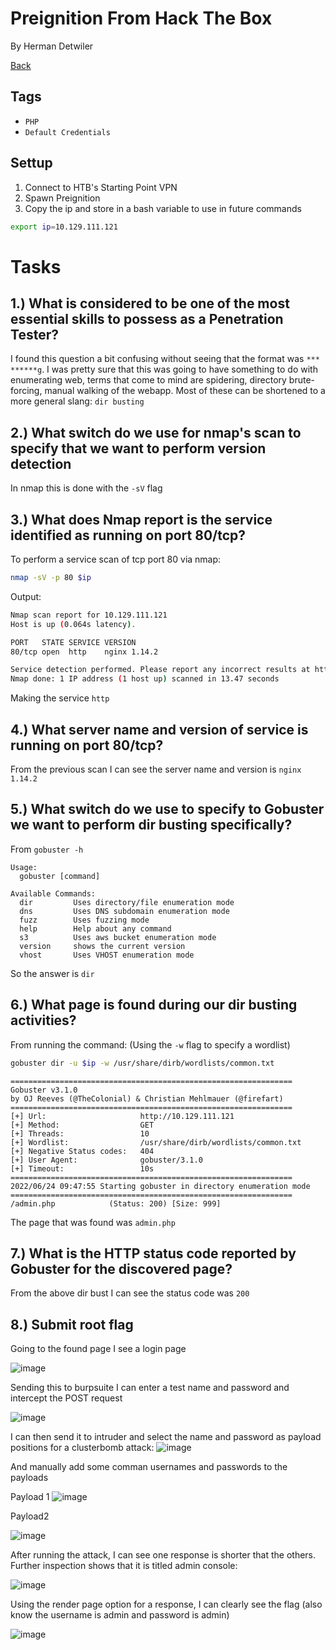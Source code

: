 # Preignition From Hack The Box
By Herman Detwiler

[Back](/Hack-The-Box#hack-the-box-write-ups)

## Tags

- `PHP`
- `Default Credentials`

## Settup

1. Connect to HTB's Starting Point VPN
2. Spawn Preignition
3. Copy the ip and store in a bash variable to use in future commands

```bash
export ip=10.129.111.121
```

# Tasks

## 1.)  What is considered to be one of the most essential skills to possess as a Penetration Tester? 

I found this question a bit confusing without seeing that the format was `*** ******g`. I was pretty sure that this was going to have something to do with enumerating web, terms that come to mind are spidering, directory brute-forcing, manual walking of the webapp. Most of these can be shortened to a more general slang: `dir busting`

## 2.)  What switch do we use for nmap's scan to specify that we want to perform version detection 

In nmap this is done with the `-sV` flag

## 3.)  What does Nmap report is the service identified as running on port 80/tcp? 

To perform a service scan of tcp port 80 via nmap:

```bash
nmap -sV -p 80 $ip
```
Output:
```bash
Nmap scan report for 10.129.111.121
Host is up (0.064s latency).

PORT   STATE SERVICE VERSION
80/tcp open  http    nginx 1.14.2

Service detection performed. Please report any incorrect results at https://nmap.org/submit/ .
Nmap done: 1 IP address (1 host up) scanned in 13.47 seconds

```


Making the service `http`

## 4.)  What server name and version of service is running on port 80/tcp? 


From the previous scan I can see the server name and version is `nginx 1.14.2`

## 5.)  What switch do we use to specify to Gobuster we want to perform dir busting specifically? 

From `gobuster -h`

```
Usage:
  gobuster [command]

Available Commands:
  dir         Uses directory/file enumeration mode
  dns         Uses DNS subdomain enumeration mode
  fuzz        Uses fuzzing mode
  help        Help about any command
  s3          Uses aws bucket enumeration mode
  version     shows the current version
  vhost       Uses VHOST enumeration mode

```

So the answer is `dir`

## 6.)  What page is found during our dir busting activities? 


From running the command: (Using the `-w` flag to specify a wordlist)

```bash
gobuster dir -u $ip -w /usr/share/dirb/wordlists/common.txt
```
```
===============================================================
Gobuster v3.1.0
by OJ Reeves (@TheColonial) & Christian Mehlmauer (@firefart)
===============================================================
[+] Url:                     http://10.129.111.121
[+] Method:                  GET
[+] Threads:                 10
[+] Wordlist:                /usr/share/dirb/wordlists/common.txt
[+] Negative Status codes:   404
[+] User Agent:              gobuster/3.1.0
[+] Timeout:                 10s
===============================================================
2022/06/24 09:47:55 Starting gobuster in directory enumeration mode
===============================================================
/admin.php            (Status: 200) [Size: 999]

```


The page that was found was `admin.php`


## 7.)  What is the HTTP status code reported by Gobuster for the discovered page? 

From the above dir bust I can see the status code was `200` 

## 8.)  Submit root flag 


Going to the found page I see a login page

![image](preignition_admin.php.png2)

Sending this to burpsuite I can enter a test name and password and intercept the POST request

![image](https://user-images.githubusercontent.com/83407557/175552663-18222805-355e-4c2d-9836-dc87bf12a048.png)


I can then send it to intruder and select the name and password as payload positions for a clusterbomb attack:
![image](https://user-images.githubusercontent.com/83407557/175553535-82402894-3150-4c33-a02d-77185e0e19ce.png)

And manually add some comman usernames and passwords to the payloads

Payload 1
![image](https://user-images.githubusercontent.com/83407557/175553666-4dbce1d0-2e8e-49ab-8d2a-95cf794bc153.png)


Payload2

![image](https://user-images.githubusercontent.com/83407557/175553747-7f870935-a38a-4fc9-882c-b5578bbf8594.png)

After running the attack, I can see one response is shorter that the others. Further inspection shows that it is titled admin console:

![image](https://user-images.githubusercontent.com/83407557/175554025-c3f3ee0b-aed1-4490-825b-660b93a500c4.png)


Using the render page option for a response, I can clearly see the flag (also know the username is admin and password is admin)


![image](https://user-images.githubusercontent.com/83407557/175554271-487013b7-305c-4aef-8029-2eeb84ac4292.png)

